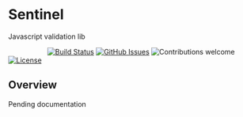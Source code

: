 # Sentinel

Javascript validation lib

&nbsp;&nbsp;&nbsp;&nbsp;&nbsp;&nbsp;&nbsp;&nbsp;&nbsp;&nbsp;&nbsp;&nbsp;&nbsp;&nbsp;&nbsp;&nbsp;&nbsp;&nbsp;&nbsp;
[![Build Status](https://travis-ci.org/yield-wf/sentinel.svg?branch=master)](https://travis-ci.org/yield-wf/sentinel)
[![GitHub Issues](https://img.shields.io/github/issues/yield-wf/sentinel.svg)](https://github.com/yield-wf/sentinel/issues)
![Contributions welcome](https://img.shields.io/badge/contributions-welcome-orange.svg)
[![License](https://img.shields.io/badge/license-MIT-blue.svg)](https://opensource.org/licenses/MIT)

## Overview

Pending documentation

